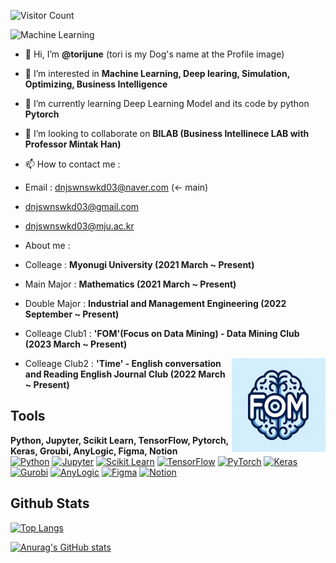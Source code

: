 ![Visitor Count](https://profile-counter.glitch.me/torijune/count.svg)

 ![Machine Learning](https://media.giphy.com/media/xT9IgG50Fb7Mi0prBC/giphy.gif)


- 👋 Hi, I’m **@torijune** (tori is my Dog's name at the Profile image)

- 👀 I’m interested in **Machine Learning, Deep learing, Simulation, Optimizing, Business Intelligence**
  
- 🌱 I’m currently learning Deep Learning Model and its code by python **Pytorch**
  
- 💞️ I’m looking to collaborate on **BILAB (Business Intellinece LAB with Professor Mintak Han)**
  
- 📫 How to contact me :
- Email : dnjswnswkd03@naver.com (<- main)
- dnjswnswkd03@gmail.com
- dnjswnswkd03@mju.ac.kr

- About me :
- Colleage : **Myonugi University (2021 March ~ Present)**
- Main Major : **Mathematics (2021 March ~ Present)**
-  Double Major : **Industrial and Management Engineering (2022 September ~ Present)**
-  Colleage Club1 : **'FOM'(Focus on Data Mining) - Data Mining Club (2023 March ~ Present)**   

<img src="image/KakaoTalk_20240218_002926553.jpg" alt="fom image" width="150" style="float: right;">

-  Colleage Club2 : **'Time' - English conversation and Reading English Journal Club (2022 March ~ Present)**

## Tools
**Python, Jupyter, Scikit Learn, TensorFlow, Pytorch, Keras, Groubi, AnyLogic, Figma, Notion**   
[![Python](https://img.shields.io/badge/Python-3776AB?style=for-the-badge&logo=python&logoColor=white)](https://www.python.org/)
[![Jupyter](https://img.shields.io/badge/Jupyter-F37626?style=for-the-badge&logo=jupyter&logoColor=white)](https://jupyter.org/)
[![Scikit Learn](https://img.shields.io/badge/Scikit_Learn-F7931E?style=for-the-badge&logo=scikit-learn&logoColor=white)](https://scikit-learn.org/)
[![TensorFlow](https://img.shields.io/badge/TensorFlow-FF6F00?style=for-the-badge&logo=tensorflow&logoColor=white)](https://www.tensorflow.org/)
[![PyTorch](https://img.shields.io/badge/PyTorch-EE4C2C?style=for-the-badge&logo=pytorch&logoColor=white)](https://pytorch.org/)
[![Keras](https://img.shields.io/badge/Keras-D00000?style=for-the-badge&logo=keras&logoColor=white)](https://keras.io/)
[![Gurobi](https://img.shields.io/badge/Gurobi-56BDDC?style=for-the-badge&logo=gurobi&logoColor=white)](https://www.gurobi.com/)
[![AnyLogic](https://img.shields.io/badge/AnyLogic-00589D?style=for-the-badge&logo=anylogic&logoColor=white)](https://www.anylogic.com/)
[![Figma](https://img.shields.io/badge/Figma-F24E1E?style=for-the-badge&logo=figma&logoColor=white)](https://www.figma.com/)
[![Notion](https://img.shields.io/badge/Notion-000000?style=for-the-badge&logo=notion&logoColor=white)](https://www.notion.so/)

## Github Stats
[![Top Langs](https://github-readme-stats.vercel.app/api/top-langs/?username=torijune)](https://github.com/anuraghazra/github-readme-stats)

[![Anurag's GitHub stats](https://github-readme-stats.vercel.app/api?username=torijune)](https://github.com/anuraghazra/github-readme-stats)




